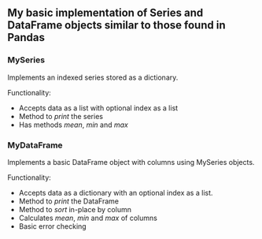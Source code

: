 ## My basic implementation of Series and DataFrame objects similar to those found in Pandas

### MySeries

Implements an indexed series stored as a dictionary.

Functionality:
- Accepts data as a list with optional index as a list
- Method to *print* the series
- Has methods *mean*, *min* and *max*

### MyDataFrame

Implements a basic DataFrame object with columns using MySeries objects.

Functionality:
- Accepts data as a dictionary with an optional index as a list.
- Method to *print* the DataFrame
- Method to *sort* in-place by column
- Calculates *mean*, *min* and *max* of columns
- Basic error checking
